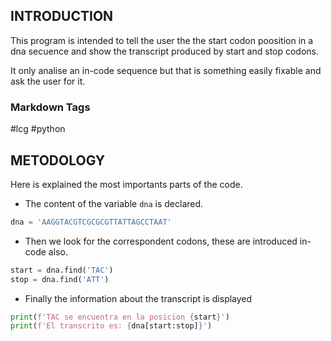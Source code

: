 ## INTRODUCTION
This program is intended to tell the user the the start codon poosition in a dna secuence and show the transcript produced by start and stop codons.

It only analise an in-code sequence but that is something easily fixable and ask the user for it.

### Markdown Tags
#lcg #python

## METODOLOGY
Here is explained the most importants parts of the code.

- The content of the variable `dna` is declared.
```python
dna = 'AAGGTACGTCGCGCGTTATTAGCCTAAT'
```
- Then we look for the correspondent codons, these are introduced in-code also.
```python
start = dna.find('TAC')
stop = dna.find('ATT')
```
- Finally the information about the transcript is displayed
```python
print(f'TAC se encuentra en la posicion {start}')
print(f'El transcrito es: {dna[start:stop]}')
```